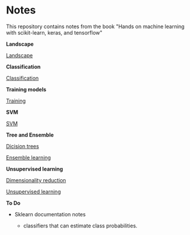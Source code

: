# Notes 

This repository contains notes from the book "Hands on machine learning with scikit-learn, keras, and tensorflow"

**Landscape**

[Landscape](./chapters/landscape.md)

**Classification**

[Classification](./chapters/classification.md)

**Training models**

[Training](./chapters/training.md)

**SVM**

[SVM](./chapters/svm.md)

**Tree and Ensemble**

[Dicision trees](./chapters/tree.md)

[Ensemble learning](./chapters/ensemble.md)

**Unsupervised learning**

[Dimensionality reduction](./chapters/dimension_reduction.md)

[Unsupervised learning](./chapters/unsupervised.md)


**To Do**

* Sklearn documentation notes
  
  * classifiers that can estimate class probabilities. 